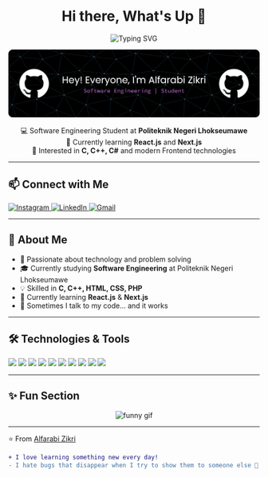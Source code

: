 <h1 align="center">Hi there, What's Up 👋</h1>

<p align="center">
  <img src="https://readme-typing-svg.herokuapp.com?font=Fira+Code&pause=1000&color=00F7FF&center=true&vCenter=true&width=435&lines=Welcome+to+My+Profile;I'm+Alfarabi+Zikri;Software+Engineer+%7C+Informatics+Student;C%2C+C%2B%2B%2C+HTML%2C+CSS%2C+PHP;Learning+React+and+Next.js" alt="Typing SVG" />
</p>

![Alfarabi Zikri](img/github-header-banner.png)

<p align="center">
  💻 Software Engineering Student at <strong>Politeknik Negeri Lhokseumawe</strong> <br>
  🌱 Currently learning <strong>React.js</strong> and <strong>Next.js</strong> <br>
  🔭 Interested in <strong>C, C++, C#</strong> and modern Frontend technologies <br>
</p>

---

## 📫 Connect with Me
<p align="left">
  <a href="https://www.instagram.com/a.pattnma/" target="_blank">
    <img src="https://skillicons.dev/icons?i=instagram" height="38" alt="Instagram" />
  </a>
  <a href="https://linkedin.com/in/username" target="_blank">
    <img src="https://skillicons.dev/icons?i=linkedin" height="38" alt="LinkedIn" />
  </a>
  <a href="mailto:emailkamu@gmail.com" target="_blank">
    <img src="https://skillicons.dev/icons?i=gmail" height="38" alt="Gmail" />
  </a>
</p>

---

## 🚀 About Me
- 🌟 Passionate about technology and problem solving  
- 🎓 Currently studying **Software Engineering** at Politeknik Negeri Lhokseumawe  
- 💡 Skilled in **C, C++, HTML, CSS, PHP**  
- 🚀 Currently learning **React.js** & **Next.js**  
- 🧠 Sometimes I talk to my code... and it works  

---

## 🛠️ Technologies & Tools
<p align="left">
  <img src="https://cdn.jsdelivr.net/gh/devicons/devicon/icons/c/c-original.svg" width="40" />
  <img src="https://cdn.jsdelivr.net/gh/devicons/devicon/icons/cplusplus/cplusplus-original.svg" width="40" />
  <img src="https://cdn.jsdelivr.net/gh/devicons/devicon/icons/csharp/csharp-original.svg" width="40" />
  <img src="https://cdn.jsdelivr.net/gh/devicons/devicon/icons/html5/html5-original.svg" width="40" />
  <img src="https://cdn.jsdelivr.net/gh/devicons/devicon/icons/css3/css3-original.svg" width="40" />
  <img src="https://cdn.jsdelivr.net/gh/devicons/devicon/icons/react/react-original.svg" width="40" />
  <img src="https://cdn.jsdelivr.net/gh/devicons/devicon/icons/nextjs/nextjs-original.svg" width="40" />
  <img src="https://cdn.jsdelivr.net/gh/devicons/devicon/icons/git/git-original.svg" width="40" />
  <img src="https://cdn.jsdelivr.net/gh/devicons/devicon/icons/vscode/vscode-original.svg" width="40" />
  <img src="https://cdn.jsdelivr.net/gh/devicons/devicon/icons/figma/figma-original.svg" width="40" />
</p>

---

## ✨ Fun Section
<p align="center">
  <img src="https://media3.giphy.com/media/v1.Y2lkPTc5MGI3NjExOXc3ZXFnaDJ4dGs3NmNtcndicGh5cTJ1MHAzbmIxajA1enEydDdleSZlcD12MV9pbnRlcm5hbF9naWZfYnlfaWQmY3Q9Zw/dRvEZLV0ORAmHT1L5u/giphy.gif" width="200" alt="funny gif" />
</p>



---

⭐️ From [Alfarabi Zikri](https://github.com/alfbizikri)


```diff
+ I love learning something new every day!
- I hate bugs that disappear when I try to show them to someone else 😤



